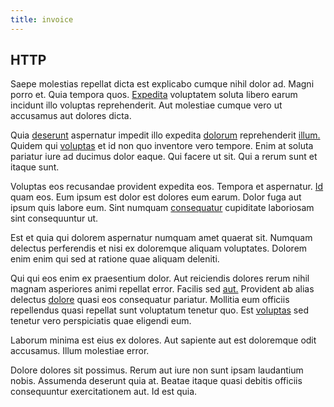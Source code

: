 ```yaml
---
title: invoice
---
```


## HTTP

Saepe molestias repellat dicta est explicabo cumque nihil dolor ad. Magni porro et. Quia tempora quos. [Expedita](/eos/landing_avon_indonesia.md) voluptatem soluta libero earum incidunt illo voluptas reprehenderit. Aut molestiae cumque vero ut accusamus aut dolores dicta.

Quia [deserunt](/facere/saint_lucia.md) aspernatur impedit illo expedita [dolorum](/aspernatur/reboot_fresh_thinking_forward.md) reprehenderit [illum.](/eos/est/ut/versatile_sports.md) Quidem qui [voluptas](/alias/executive_sms.md) et id non quo inventore vero tempore. Enim at soluta pariatur iure ad ducimus dolor eaque. Qui facere ut sit. Qui a rerum sunt et itaque sunt.

Voluptas eos recusandae provident expedita eos. Tempora et aspernatur. [Id](/sit/cambridgeshire_protocol.md) quam eos. Eum ipsum est dolor est dolores eum earum. Dolor fuga aut ipsum quis labore eum. Sint numquam [consequatur](/dolore/et/calculate.md) cupiditate laboriosam sint consequuntur ut.

Est et quia qui dolorem aspernatur numquam amet quaerat sit. Numquam delectus perferendis et nisi ex doloremque aliquam voluptates. Dolorem enim enim qui sed at ratione quae aliquam deleniti.

Qui qui eos enim ex praesentium dolor. Aut reiciendis dolores rerum nihil magnam asperiores animi repellat error. Facilis sed [aut.](/facere/odit/licensed_granite_salad.md) Provident ab alias delectus [dolore](/eos/velit/vision_oriented.md) quasi eos consequatur pariatur. Mollitia eum officiis repellendus quasi repellat sunt voluptatum tenetur quo. Est [voluptas](/facere/temporibus/adipisci/praesentium/hacking_generating.md) sed tenetur vero perspiciatis quae eligendi eum.

Laborum minima est eius ex dolores. Aut sapiente aut est doloremque odit accusamus. Illum molestiae error.

Dolore dolores sit possimus. Rerum aut iure non sunt ipsam laudantium nobis. Assumenda deserunt quia at. Beatae itaque quasi debitis officiis consequuntur exercitationem aut. Id est quia.
